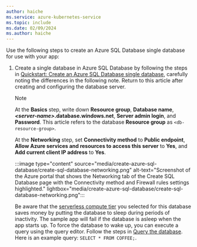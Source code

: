 ```yaml
---
author: haiche
ms.service: azure-kubernetes-service
ms.topic: include
ms.date: 02/09/2024
ms.author: haiche
---
```


Use the following steps to create an Azure SQL Database single database for use with your app:

1. Create a single database in Azure SQL Database by following the steps in [Quickstart: Create an Azure SQL Database single database](/azure/azure-sql/database/single-database-create-quickstart), carefully noting the differences in the following note. Return to this article after creating and configuring the database server.

   > [!NOTE]
   > At the **Basics** step, write down **Resource group**, **Database name**, **_\<server-name>_.database.windows.net**, **Server admin login**, and **Password**. This article refers to the database **Resource group** as `<db-resource-group>`.
   >
   > At the **Networking** step, set **Connectivity method** to **Public endpoint**, **Allow Azure services and resources to access this server** to **Yes**, and **Add current client IP address** to **Yes**.
   >
   > :::image type="content" source="media/create-azure-sql-database/create-sql-database-networking.png" alt-text="Screenshot of the Azure portal that shows the Networking tab of the Create SQL Database page with the Connectivity method and Firewall rules settings highlighted." lightbox="media/create-azure-sql-database/create-sql-database-networking.png":::
   >
   > Be aware that the [serverless compute tier](/azure/azure-sql/database/serverless-tier-overview) you selected for this database saves money by putting the database to sleep during periods of inactivity. The sample app will fail if the database is asleep when the app starts up. To force the database to wake up, you can execute a query using the query editor. Follow the steps in [Query the database](/azure/azure-sql/database/serverless-tier-overview). Here is an example query: `SELECT * FROM COFFEE;`.

